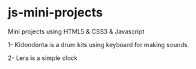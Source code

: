 # js-mini-projects
Mini projects using HTML5 &amp; CSS3 &amp; Javascript

1- Kidondonta is a drum kits using keyboard for making sounds. 

2- Lera is a simple clock
